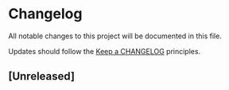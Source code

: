 # Changelog

All notable changes to this project will be documented in this file.

Updates should follow the [Keep a CHANGELOG](http://keepachangelog.com/) principles.

## [Unreleased]

